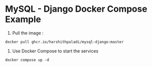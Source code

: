 # MySQL - Django Docker Compose Example
1. Pull the image :
```
docker pull ghcr.io/harshithpaladi/mysql-django:master
```
1. Use Docker Compose to start the services
```
docker compose up -d
```